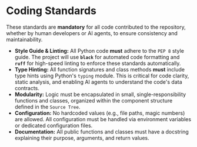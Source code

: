 # Coding Standards

These standards are **mandatory** for all code contributed to the repository, whether by human developers or AI agents, to ensure consistency and maintainability.

* **Style Guide & Linting:** All Python code **must** adhere to the `PEP 8` style guide. The project will use **`black`** for automated code formatting and **`ruff`** for high-speed linting to enforce these standards automatically.
* **Type Hinting:** All function signatures and class methods **must** include type hints using Python's `typing` module. This is critical for code clarity, static analysis, and enabling AI agents to understand the code's data contracts.
* **Modularity:** Logic must be encapsulated in small, single-responsibility functions and classes, organized within the component structure defined in the `Source Tree`.
* **Configuration:** No hardcoded values (e.g., file paths, magic numbers) are allowed. All configuration must be handled via environment variables or dedicated configuration files.
* **Documentation:** All public functions and classes must have a docstring explaining their purpose, arguments, and return values.

